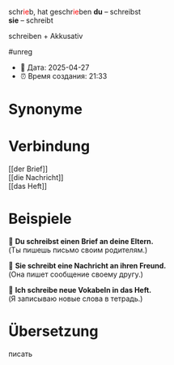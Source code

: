 schr<span style="color:red">ie</span>b, hat geschr<span style="color:red">ie</span>ben
**du** – schreibst  
**sie** – schreibt

schreiben + Akkusativ

#unreg
- 📍 Дата: 2025-04-27
- ⏰ Время создания: 21:33
# Synonyme

# Verbindung 
[[der Brief]]  
[[die Nachricht]]  
[[das Heft]]
# Beispiele
🔹 **Du schreibst einen Brief an deine Eltern.**  
(Ты пишешь письмо своим родителям.)

🔹 **Sie schreibt eine Nachricht an ihren Freund.**  
(Она пишет сообщение своему другу.)

🔹 **Ich schreibe neue Vokabeln in das Heft.**  
(Я записываю новые слова в тетрадь.)
# Übersetzung
писать